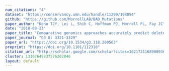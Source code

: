 ```yaml
---
num_citations: "4"
dataset: "https://conservancy.umn.edu/handle/11299/198094"
github: "https://github.com/MorrellLAB/BAD_Mutations"
paper_author: "Kono TJY, Lei L, Shih C, Hoffman PJ, Morrell PL, Fay JC"
date: "2018-08-23"
paper_title: "Comparative genomics approaches accurately predict deleterious variants in plants"
paper_journal: "G3 8: 3321-3329"
paper_url: "https://doi.org/10.1534/g3.118.200563"
preprint: "https://doi.org/10.1101/112318"
citation_url: "http://scholar.google.com/scholar?cites=16217211689089365431&as_sdt=5,24&sciodt=0,24&hl=en"
cluster: 13167649837576262846
layout: default
---
```

